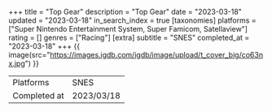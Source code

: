 +++
title = "Top Gear"
description = "Top Gear"
date = "2023-03-18"
updated = "2023-03-18"
in_search_index = true
[taxonomies]
platforms = ["Super Nintendo Entertainment System, Super Famicom, Satellaview"]
rating = []
genres = ["Racing"]
[extra]
subtitle = "SNES"
completed_at = "2023-03-18"
+++
{{ image(src="https://images.igdb.com/igdb/image/upload/t_cover_big/co63nx.jpg") }}

|              |            |
| ------------ | ---------- |
| Platforms    | SNES |
| Completed at | 2023/03/18 |

